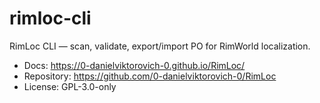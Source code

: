 # rimloc-cli

RimLoc CLI — scan, validate, export/import PO for RimWorld localization.

- Docs: https://0-danielviktorovich-0.github.io/RimLoc/
- Repository: https://github.com/0-danielviktorovich-0/RimLoc
- License: GPL-3.0-only
